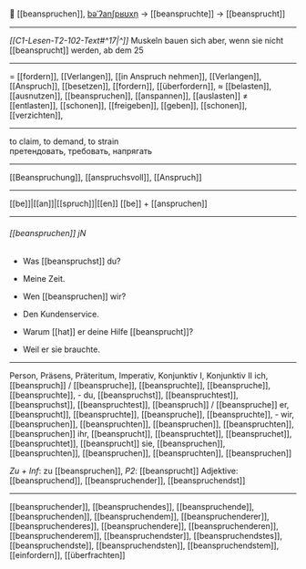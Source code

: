 💪 [[beanspruchen]], [bəˈʔanʃpʁʊxn̩](https://youglish.com/pronounce/beanspruchen/german) → [[beanspruchte]] → [[beansprucht]]

---
*[[C1-Lesen-T2-102-Text#^17|^]]* Muskeln bauen sich aber, wenn sie nicht [[beansprucht]] werden, ab dem 25

---
= [[fordern]], [[Verlangen]], [[in Anspruch nehmen]], [[Verlangen]], [[Anspruch]], [[besetzen]], [[fordern]], [[überfordern]],
≈ [[belasten]], [[ausnutzen]], [[beanspruchen]], [[anspannen]], [[auslasten]]
≠ [[entlasten]], [[schonen]], [[freigeben]], [[geben]],  [[schonen]], [[verzichten]],


---
to claim, to demand, to strain  
претендовать, требовать, напрягать

---
[[Beanspruchung]], [[anspruchsvoll]], [[Anspruch]]

---
[[be]]|[[an]]|[[spruch]]|[[en]]
[[be]] + [[anspruchen]]


---
###### [[beanspruchen]] jN
- Was [[beanspruchst]] du?
- Meine Zeit.

- Wen [[beanspruchen]] wir?
- Den Kundenservice.

- Warum [[hat]] er deine Hilfe [[beansprucht]]?
- Weil er sie brauchte.

---
Person, Präsens, Präteritum, Imperativ, Konjunktiv I, Konjunktiv II
ich, [[beanspruch]] / [[beanspruche]], [[beanspruchte]], [[beanspruche]], [[beanspruchte]], -
du, [[beanspruchst]], [[beanspruchtest]], [[beanspruchst]], [[beanspruchtest]], [[beanspruch]] / [[beanspruche]]
er, [[beansprucht]], [[beanspruchte]], [[beanspruche]], [[beanspruchte]], -
wir, [[beanspruchen]], [[beanspruchten]], [[beanspruchen]], [[beanspruchten]], [[beanspruchen]]
ihr, [[beansprucht]], [[beanspruchtet]], [[beanspruchet]], [[beanspruchtet]], [[beansprucht]]
sie, [[beanspruchen]], [[beanspruchten]], [[beanspruchen]], [[beanspruchten]], [[beanspruchen]]

*Zu + Inf*: zu [[beanspruchen]], *P2*: [[beansprucht]]
Adjektive: [[beanspruchend]], [[beanspruchender]], [[beanspruchendst]]

---
[[beanspruchender]], [[beanspruchendes]], [[beanspruchende]], [[beanspruchenden]], [[beanspruchendem]], [[beanspruchenderer]], [[beanspruchenderes]], [[beanspruchendere]], [[beanspruchenderen]], [[beanspruchenderem]], [[beanspruchendster]], [[beanspruchendstes]], [[beanspruchendste]], [[beanspruchendsten]], [[beanspruchendstem]], [[einfordern]], [[überfrachten]]